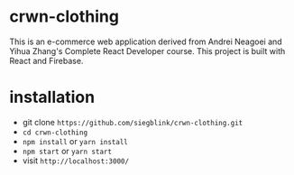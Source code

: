# crwn-clothing
This is an e-commerce web application derived from Andrei Neagoei and Yihua Zhang's Complete React Developer course.
This project is built with React and Firebase.

# installation

- git clone `https://github.com/siegblink/crwn-clothing.git`
- `cd crwn-clothing`
- `npm install` or `yarn install`
- `npm start` or `yarn start`
- visit `http://localhost:3000/`
